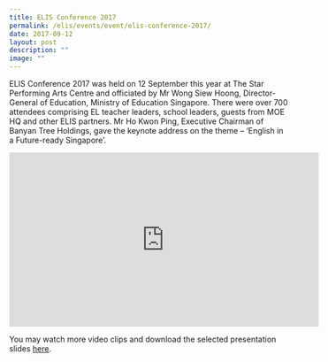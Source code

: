 ```yaml
---
title: ELIS Conference 2017
permalink: /elis/events/event/elis-conference-2017/
date: 2017-09-12
layout: post
description: ""
image: ""
---
```

ELIS Conference 2017 was held on 12 September this year at The Star Performing Arts Centre and officiated by Mr Wong Siew Hoong, Director-General of Education, Ministry of Education Singapore. There were over 700 attendees comprising EL teacher leaders, school leaders, guests from MOE HQ and other ELIS partners. Mr Ho Kwon Ping, Executive Chairman of Banyan Tree Holdings, gave the keynote address on the theme – ‘English in a Future-ready Singapore’.

<iframe width="560" height="315" src="https://www.youtube.com/embed/fvlP2hOfk_w" title="YouTube video player" frameborder="0" allow="accelerometer; autoplay; clipboard-write; encrypted-media; gyroscope; picture-in-picture" allowfullscreen=""></iframe>

You may watch more video clips and download the selected presentation slides&nbsp;[here](/elis/events/elis-conference-2017).